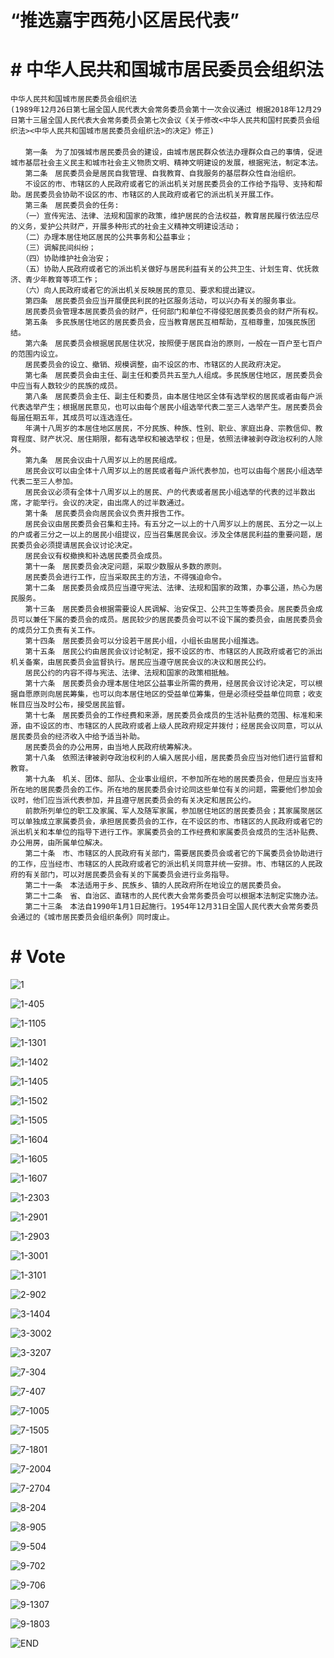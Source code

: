 # “推选嘉宇西苑小区居民代表”

# # 中华人民共和国城市居民委员会组织法

```
中华人民共和国城市居民委员会组织法
(1989年12月26日第七届全国人民代表大会常务委员会第十一次会议通过 根据2018年12月29日第十三届全国人民代表大会常务委员会第七次会议《关于修改<中华人民共和国村民委员会组织法><中华人民共和国城市居民委员会组织法>的决定》修正)
　　
　　第一条　为了加强城市居民委员会的建设，由城市居民群众依法办理群众自己的事情，促进城市基层社会主义民主和城市社会主义物质文明、精神文明建设的发展，根据宪法，制定本法。
　　第二条　居民委员会是居民自我管理、自我教育、自我服务的基层群众性自治组织。
　　不设区的市、市辖区的人民政府或者它的派出机关对居民委员会的工作给予指导、支持和帮助。居民委员会协助不设区的市、市辖区的人民政府或者它的派出机关开展工作。
　　第三条　居民委员会的任务:
　　（一）宣传宪法、法律、法规和国家的政策，维护居民的合法权益，教育居民履行依法应尽的义务，爱护公共财产，开展多种形式的社会主义精神文明建设活动；
　　（二）办理本居住地区居民的公共事务和公益事业；
　　（三）调解民间纠纷；
　　（四）协助维护社会治安；
　　（五）协助人民政府或者它的派出机关做好与居民利益有关的公共卫生、计划生育、优抚救济、青少年教育等项工作；
　　（六）向人民政府或者它的派出机关反映居民的意见、要求和提出建议。
　　第四条　居民委员会应当开展便民利民的社区服务活动，可以兴办有关的服务事业。
　　居民委员会管理本居民委员会的财产，任何部门和单位不得侵犯居民委员会的财产所有权。
　　第五条　多民族居住地区的居民委员会，应当教育居民互相帮助，互相尊重，加强民族团结。
　　第六条　居民委员会根据居民居住状况，按照便于居民自治的原则，一般在一百户至七百户的范围内设立。
　　居民委员会的设立、撤销、规模调整，由不设区的市、市辖区的人民政府决定。
　　第七条　居民委员会由主任、副主任和委员共五至九人组成。多民族居住地区，居民委员会中应当有人数较少的民族的成员。
　　第八条　居民委员会主任、副主任和委员，由本居住地区全体有选举权的居民或者由每户派代表选举产生；根据居民意见，也可以由每个居民小组选举代表二至三人选举产生。居民委员会每届任期五年，其成员可以连选连任。
　　年满十八周岁的本居住地区居民，不分民族、种族、性别、职业、家庭出身、宗教信仰、教育程度、财产状况、居住期限，都有选举权和被选举权；但是，依照法律被剥夺政治权利的人除外。
　　第九条　居民会议由十八周岁以上的居民组成。
　　居民会议可以由全体十八周岁以上的居民或者每户派代表参加，也可以由每个居民小组选举代表二至三人参加。
　　居民会议必须有全体十八周岁以上的居民、户的代表或者居民小组选举的代表的过半数出席，才能举行。会议的决定，由出席人的过半数通过。
　　第十条　居民委员会向居民会议负责并报告工作。
　　居民会议由居民委员会召集和主持。有五分之一以上的十八周岁以上的居民、五分之一以上的户或者三分之一以上的居民小组提议，应当召集居民会议。涉及全体居民利益的重要问题，居民委员会必须提请居民会议讨论决定。
　　居民会议有权撤换和补选居民委员会成员。
　　第十一条　居民委员会决定问题，采取少数服从多数的原则。
　　居民委员会进行工作，应当采取民主的方法，不得强迫命令。
　　第十二条　居民委员会成员应当遵守宪法、法律、法规和国家的政策，办事公道，热心为居民服务。
　　第十三条　居民委员会根据需要设人民调解、治安保卫、公共卫生等委员会。居民委员会成员可以兼任下属的委员会的成员。居民较少的居民委员会可以不设下属的委员会，由居民委员会的成员分工负责有关工作。
　　第十四条　居民委员会可以分设若干居民小组，小组长由居民小组推选。
　　第十五条　居民公约由居民会议讨论制定，报不设区的市、市辖区的人民政府或者它的派出机关备案，由居民委员会监督执行。居民应当遵守居民会议的决议和居民公约。
　　居民公约的内容不得与宪法、法律、法规和国家的政策相抵触。
　　第十六条　居民委员会办理本居住地区公益事业所需的费用，经居民会议讨论决定，可以根据自愿原则向居民筹集，也可以向本居住地区的受益单位筹集，但是必须经受益单位同意；收支帐目应当及时公布，接受居民监督。
　　第十七条　居民委员会的工作经费和来源，居民委员会成员的生活补贴费的范围、标准和来源，由不设区的市、市辖区的人民政府或者上级人民政府规定并拨付；经居民会议同意，可以从居民委员会的经济收入中给予适当补助。
　　居民委员会的办公用房，由当地人民政府统筹解决。
　　第十八条　依照法律被剥夺政治权利的人编入居民小组，居民委员会应当对他们进行监督和教育。
　　第十九条　机关、团体、部队、企业事业组织，不参加所在地的居民委员会，但是应当支持所在地的居民委员会的工作。所在地的居民委员会讨论同这些单位有关的问题，需要他们参加会议时，他们应当派代表参加，并且遵守居民委员会的有关决定和居民公约。
　　前款所列单位的职工及家属、军人及随军家属，参加居住地区的居民委员会；其家属聚居区可以单独成立家属委员会，承担居民委员会的工作，在不设区的市、市辖区的人民政府或者它的派出机关和本单位的指导下进行工作。家属委员会的工作经费和家属委员会成员的生活补贴费、办公用房，由所属单位解决。
　　第二十条　市、市辖区的人民政府有关部门，需要居民委员会或者它的下属委员会协助进行的工作，应当经市、市辖区的人民政府或者它的派出机关同意并统一安排。市、市辖区的人民政府的有关部门，可以对居民委员会有关的下属委员会进行业务指导。
　　第二十一条　本法适用于乡、民族乡、镇的人民政府所在地设立的居民委员会。
　　第二十二条　省、自治区、直辖市的人民代表大会常务委员会可以根据本法制定实施办法。
　　第二十三条　本法自1990年1月1日起施行。1954年12月31日全国人民代表大会常务委员会通过的《城市居民委员会组织条例》同时废止。
```

# # Vote

![1](./image/20190610Vote/1.JPG)

![1-405](./image/20190610Vote/1-405.jpg)

![1-1105](./image/20190610Vote/1-1105.JPG)

![1-1301](./image/20190610Vote/1-1301.JPG)

![1-1402](./image/20190610Vote/1-1402.JPG)

![1-1405](./image/20190610Vote/1-1405.JPG)

![1-1502](./image/20190610Vote/1-1502.JPG)

![1-1505](./image/20190610Vote/1-1505.JPG)

![1-1604](./image/20190610Vote/1-1604.JPG)

![1-1605](./image/20190610Vote/1-1605.JPG)

![1-1607](./image/20190610Vote/1-1607.JPG)

![1-2303](./image/20190610Vote/1-2303.JPG)

![1-2901](./image/20190610Vote/1-2901.JPG)

![1-2903](./image/20190610Vote/1-2903.JPG)

![1-3001](./image/20190610Vote/1-3001.JPG)

![1-3101](./image/20190610Vote/1-3101.JPG)

![2-902](./image/20190610Vote/2-902.JPG)

![3-1404](./image/20190610Vote/3-1404.JPG)

![3-3002](./image/20190610Vote/3-3002.JPG)

![3-3207](./image/20190610Vote/3-3207.JPG)

![7-304](./image/20190610Vote/7-304.jpg)

![7-407](./image/20190610Vote/7-407.jpg)

![7-1005](./image/20190610Vote/7-1005.JPG)

![7-1505](./image/20190610Vote/7-1505.jpg)

![7-1801](./image/20190610Vote/7-1801.jpg)

![7-2004](./image/20190610Vote/7-2004.jpg)

![7-2704](./image/20190610Vote/7-2704.jpg)

![8-204](./image/20190610Vote/8-204.jpg)

![8-905](./image/20190610Vote/8-905.JPG)

![9-504](./image/20190610Vote/9-504.jpg)

![9-702](./image/20190610Vote/9-702.JPG)

![9-706](./image/20190610Vote/9-706.JPG)

![9-1307](./image/20190610Vote/9-1307.JPG)

![9-1803](./image/20190610Vote/9-1803.JPG)

![END](./image/20190610Vote/END.JPG)

